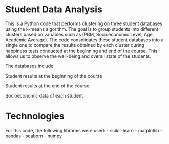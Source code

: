 # Student Data Analysis
This is a Python code that performs clustering on three student databases using the k-means algorithm. The goal is to group students into different clusters based on variables such as (PBM, Socioeconomic Level, Age, Academic Average). The code consolidates these student databases into a single one to compare the results obtained by each cluster during happiness tests conducted at the beginning and end of the course. This allows us to observe the well-being and overall state of the students.

The databases include:


Student results at the beginning of the course

Student results at the end of the course

Socioeconomic data of each student


# Technologies
For this code, the following libraries were used: - scikit-learn - matplotlib - pandas - seaborn - numpy
